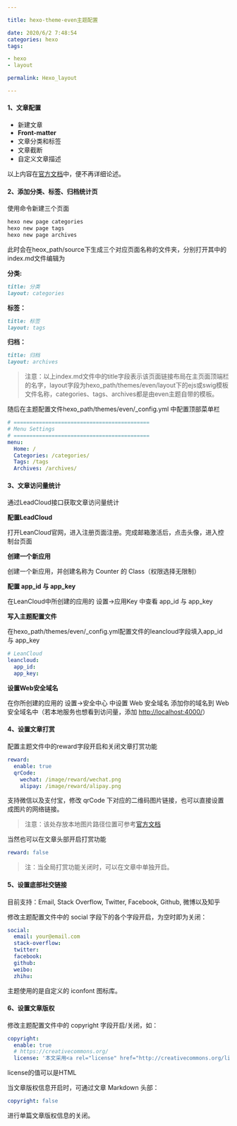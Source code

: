 ```yaml
---

title: hexo-theme-even主题配置

date: 2020/6/2 7:48:54
categories: hexo
tags: 

- hexo
- layout

permalink: Hexo_layout

---
```




#### 1、文章配置

- 新建文章
- **Front-matter** 
- 文章分类和标签
- 文章截断
- 自定义文章描述

以上内容在[官方文档](https://hexo.io/zh-cn/docs/writing )中，便不再详细论述。

<!--more--> 

#### 2、添加分类、标签、归档统计页

使用命令新建三个页面

```bash
hexo new page categories
hexo new page tags
hexo new page archives
```

此时会在heox_path/source下生成三个对应页面名称的文件夹，分别打开其中的index.md文件编辑为

**分类:**

```markdown
title: 分类
layout: categories
```

**标签：**

```markdown
title: 标签
layout: tags
```

**归档：**

```markdown
title: 归档
layout: archives
```



> 注意：以上index.md文件中的title字段表示该页面链接布局在主页面顶端栏的名字，layout字段为hexo_path/themes/even/layout下的ejs或swig模板文件名称，categories、tags、archives都是由even主题自带的模板。



随后在主题配置文件hexo_path/themes/even/_config.yml 中配置顶部菜单栏

```yaml
# ===========================================
# Menu Settings
# ===========================================
menu:
  Home: /
  Categories: /categories/
  Tags: /tags
  Archives: /archives/
```



#### 3、文章访问量统计

通过LeadCloud接口获取文章访问量统计



**配置LeadCloud**

打开LeanCloud官网，进入注册页面注册。完成邮箱激活后，点击头像，进入控制台页面 



**创建一个新应用**

创建一个新应用，并创建名称为 Counter 的 Class（权限选择无限制） 



**配置 app_id 与 app_key** 

在LeanCloud中所创建的应用的 设置->应用Key 中查看 app_id 与 app_key 



**写入主题配置文件** 

在hexo_path/themes/even/_config.yml配置文件的leancloud字段填入app_id 与 app_key 

```yaml
# LeanCloud
leancloud:
  app_id:
  app_key:
```



**设置Web安全域名**

在你所创建的应用的 设置->安全中心 中设置 Web 安全域名 添加你的域名到 Web 安全域名中（若本地服务也想看到访问量，添加 <http://localhost:4000/>） 



#### 4、设置文章打赏

配置主题文件中的reward字段开启和关闭文章打赏功能

```yaml
reward:
  enable: true
  qrCode: 
    wechat: /image/reward/wechat.png
    alipay: /image/reward/alipay.png
```

支持微信以及支付宝，修改 qrCode 下对应的二维码图片链接，也可以直接设置成图片的网络链接。 

>注意：该处存放本地图片路径位置可参考[官方文档](https://hexo.io/zh-cn/docs/asset-folders )

当然也可以在文章头部开启打赏功能

```yaml
reward: false
```

> 注：当全局打赏功能关闭时，可以在文章中单独开启。 



#### 5、设置底部社交链接

目前支持：Email, Stack Overflow, Twitter, Facebook, Github, 微博以及知乎 

修改主题配置文件中的 social 字段下的各个字段开启，为空时即为关闭： 

```yaml
social:
  email: your@email.com
  stack-overflow:
  twitter:
  facebook:
  github: 
  weibo: 
  zhihu: 
```

主题使用的是自定义的 iconfont 图标库。 



#### 6、设置文章版权

修改主题配置文件中的 copyright 字段开启/关闭，如：

```yaml
copyright:
  enable: true
  # https://creativecommons.org/
  license: '本文采用<a rel="license" href="http://creativecommons.org/licenses/by-nc/4.0/">知识共享署名-非商业性使用 4.0 国际许可协议</a>进行许可'
```

license的值可以是HTML



当文章版权信息开启时，可通过文章 Markdown 头部： 

```yaml
copyright: false
```

进行单篇文章版权信息的关闭。 